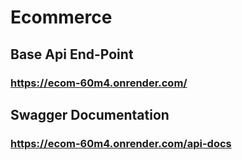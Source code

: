 # Ecommerce

## Base Api End-Point
### https://ecom-60m4.onrender.com/

## Swagger Documentation
### https://ecom-60m4.onrender.com/api-docs


